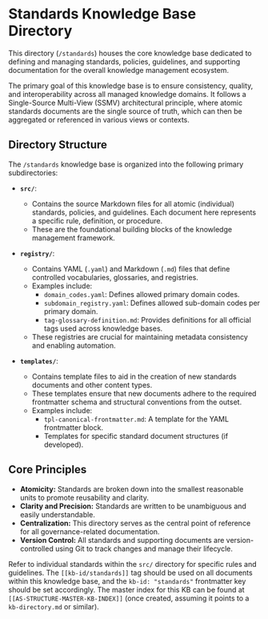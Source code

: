 # Standards Knowledge Base Directory

This directory (`/standards`) houses the core knowledge base dedicated to defining and managing standards, policies, guidelines, and supporting documentation for the overall knowledge management ecosystem.

The primary goal of this knowledge base is to ensure consistency, quality, and interoperability across all managed knowledge domains. It follows a Single-Source Multi-View (SSMV) architectural principle, where atomic standards documents are the single source of truth, which can then be aggregated or referenced in various views or contexts.

## Directory Structure

The `/standards` knowledge base is organized into the following primary subdirectories:

*   **`src/`**:
    *   Contains the source Markdown files for all atomic (individual) standards, policies, and guidelines. Each document here represents a specific rule, definition, or procedure.
    *   These are the foundational building blocks of the knowledge management framework.

*   **`registry/`**:
    *   Contains YAML (`.yaml`) and Markdown (`.md`) files that define controlled vocabularies, glossaries, and registries.
    *   Examples include:
        *   `domain_codes.yaml`: Defines allowed primary domain codes.
        *   `subdomain_registry.yaml`: Defines allowed sub-domain codes per primary domain.
        *   `tag-glossary-definition.md`: Provides definitions for all official tags used across knowledge bases.
    *   These registries are crucial for maintaining metadata consistency and enabling automation.

*   **`templates/`**:
    *   Contains template files to aid in the creation of new standards documents and other content types.
    *   These templates ensure that new documents adhere to the required frontmatter schema and structural conventions from the outset.
    *   Examples include:
        *   `tpl-canonical-frontmatter.md`: A template for the YAML frontmatter block.
        *   Templates for specific standard document structures (if developed).

## Core Principles

*   **Atomicity:** Standards are broken down into the smallest reasonable units to promote reusability and clarity.
*   **Clarity and Precision:** Standards are written to be unambiguous and easily understandable.
*   **Centralization:** This directory serves as the central point of reference for all governance-related documentation.
*   **Version Control:** All standards and supporting documents are version-controlled using Git to track changes and manage their lifecycle.

Refer to individual standards within the `src/` directory for specific rules and guidelines. The `[[kb-id/standards]]` tag should be used on all documents within this knowledge base, and the `kb-id: "standards"` frontmatter key should be set accordingly.
The master index for this KB can be found at `[[AS-STRUCTURE-MASTER-KB-INDEX]]` (once created, assuming it points to a `kb-directory.md` or similar).
